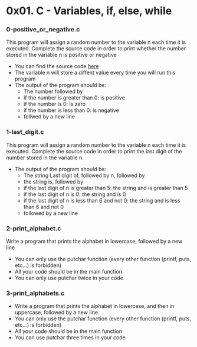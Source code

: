 # 0x01. C - Variables, if, else, while

### 0-positive_or_negative.c

This program will assign a random number to the variable n each time it is executed. Complete the source code in order to print whether the number stored in the variable n is positive or negative
* You can find the source code [here](https://github.com/alx-tools/0x01.c/blob/master/0-positive_or_negative_c)
* The variable n will store a diffent value every time you will run this program
* The output of the program should be:
    * The number followed by
	* if the number is greater than 0: is positive
	* if the number is 0: is zero
	* if the number is less than 0: is negative
    * follwed by a new line

### 1-last_digit.c
This program will assign a random number to the variable n each time it is executed. Complete the source code in order to print the last digit of the number stored in the variable n.
* The output of the program should be:
    * The string Last digit of, followed by n, followed by
    * the string is, followed by
	* if the last digit of n is greater than 5: the string and is greater than 5
	* if the last digit of n is 0: the string and is 0
	* if the last digit of n is less than 6 and not 0: the string and is less than 6 and not 0
    * followed by a new line

### 2-print_alphabet.c
Write a program that prints the alphabet in lowercase, followed by a new line
* You can only use the putchar function (every other function (printf, puts, etc...) is forbidden)
* All your code should be in the main function
* You can only use putchar twice in your code

### 3-print_alphabets.c
* Write a program that prints the alphabet in lowercase, and then in uppercase, followed by a new line.
* You can only use the putchar function (every other function (printf, puts, etc...) is forbidden)
* All your code should be in the main function
* You can use putchar three times in your code
